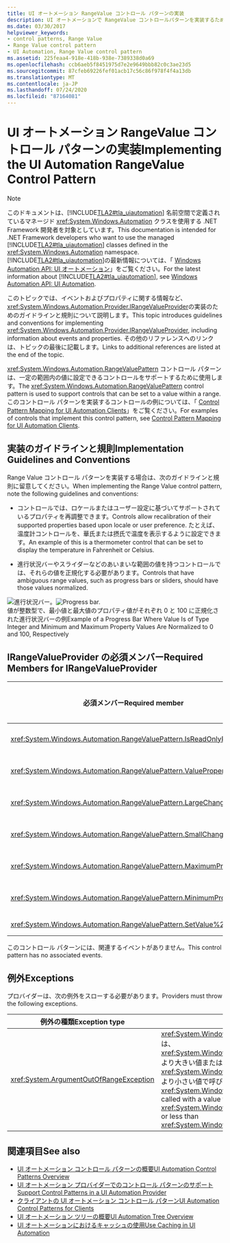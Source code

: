 ```yaml
---
title: UI オートメーション RangeValue コントロール パターンの実装
description: UI オートメーションで RangeValue コントロールパターンを実装するためのガイドラインと規則を確認します。 IRangeValueProvider インターフェイスに必要なメンバーを参照してください。
ms.date: 03/30/2017
helpviewer_keywords:
- control patterns, Range Value
- Range Value control pattern
- UI Automation, Range Value control pattern
ms.assetid: 225feaa4-918e-418b-938e-7389338d0a69
ms.openlocfilehash: ccb6aeb5f8451975d7e2e9649bbb82c0c3ae23d5
ms.sourcegitcommit: 87cfeb69226fef01acb17c56c86f978f4f4a13db
ms.translationtype: MT
ms.contentlocale: ja-JP
ms.lasthandoff: 07/24/2020
ms.locfileid: "87164081"
---
```

# <a name="implementing-the-ui-automation-rangevalue-control-pattern"></a><span data-ttu-id="23dc7-104">UI オートメーション RangeValue コントロール パターンの実装</span><span class="sxs-lookup"><span data-stu-id="23dc7-104">Implementing the UI Automation RangeValue Control Pattern</span></span>
> [!NOTE]
> <span data-ttu-id="23dc7-105">このドキュメントは、[!INCLUDE[TLA2#tla_uiautomation](../../../includes/tla2sharptla-uiautomation-md.md)] 名前空間で定義されているマネージド <xref:System.Windows.Automation> クラスを使用する .NET Framework 開発者を対象としています。</span><span class="sxs-lookup"><span data-stu-id="23dc7-105">This documentation is intended for .NET Framework developers who want to use the managed [!INCLUDE[TLA2#tla_uiautomation](../../../includes/tla2sharptla-uiautomation-md.md)] classes defined in the <xref:System.Windows.Automation> namespace.</span></span> <span data-ttu-id="23dc7-106">[!INCLUDE[TLA2#tla_uiautomation](../../../includes/tla2sharptla-uiautomation-md.md)]の最新情報については、「 [Windows Automation API: UI オートメーション](/windows/win32/winauto/entry-uiauto-win32)」をご覧ください。</span><span class="sxs-lookup"><span data-stu-id="23dc7-106">For the latest information about [!INCLUDE[TLA2#tla_uiautomation](../../../includes/tla2sharptla-uiautomation-md.md)], see [Windows Automation API: UI Automation](/windows/win32/winauto/entry-uiauto-win32).</span></span>  
  
 <span data-ttu-id="23dc7-107">このトピックでは、イベントおよびプロパティに関する情報など、 <xref:System.Windows.Automation.Provider.IRangeValueProvider>の実装のためのガイドラインと規則について説明します。</span><span class="sxs-lookup"><span data-stu-id="23dc7-107">This topic introduces guidelines and conventions for implementing <xref:System.Windows.Automation.Provider.IRangeValueProvider>, including information about events and properties.</span></span> <span data-ttu-id="23dc7-108">その他のリファレンスへのリンクは、トピックの最後に記載します。</span><span class="sxs-lookup"><span data-stu-id="23dc7-108">Links to additional references are listed at the end of the topic.</span></span>  
  
 <span data-ttu-id="23dc7-109"><xref:System.Windows.Automation.RangeValuePattern> コントロール パターンは、一定の範囲内の値に設定できるコントロールをサポートするために使用します。</span><span class="sxs-lookup"><span data-stu-id="23dc7-109">The <xref:System.Windows.Automation.RangeValuePattern> control pattern is used to support controls that can be set to a value within a range.</span></span> <span data-ttu-id="23dc7-110">このコントロール パターンを実装するコントロールの例については、「 [Control Pattern Mapping for UI Automation Clients](control-pattern-mapping-for-ui-automation-clients.md)」をご覧ください。</span><span class="sxs-lookup"><span data-stu-id="23dc7-110">For examples of controls that implement this control pattern, see [Control Pattern Mapping for UI Automation Clients](control-pattern-mapping-for-ui-automation-clients.md).</span></span>  
  
<a name="Implementation_Guidelines_and_Conventions"></a>
## <a name="implementation-guidelines-and-conventions"></a><span data-ttu-id="23dc7-111">実装のガイドラインと規則</span><span class="sxs-lookup"><span data-stu-id="23dc7-111">Implementation Guidelines and Conventions</span></span>  
 <span data-ttu-id="23dc7-112">Range Value コントロール パターンを実装する場合は、次のガイドラインと規則に留意してください。</span><span class="sxs-lookup"><span data-stu-id="23dc7-112">When implementing the Range Value control pattern, note the following guidelines and conventions:</span></span>  
  
- <span data-ttu-id="23dc7-113">コントロールでは、ロケールまたはユーザー設定に基づいてサポートされているプロパティを再調整できます。</span><span class="sxs-lookup"><span data-stu-id="23dc7-113">Controls allow recalibration of their supported properties based upon locale or user preference.</span></span> <span data-ttu-id="23dc7-114">たとえば、温度計コントロールを、華氏または摂氏で温度を表示するように設定できます。</span><span class="sxs-lookup"><span data-stu-id="23dc7-114">An example of this is a thermometer control that can be set to display the temperature in Fahrenheit or Celsius.</span></span>  
  
- <span data-ttu-id="23dc7-115">進行状況バーやスライダーなどのあいまいな範囲の値を持つコントロールでは、それらの値を正規化する必要があります。</span><span class="sxs-lookup"><span data-stu-id="23dc7-115">Controls that have ambiguous range values, such as progress bars or sliders, should have those values normalized.</span></span>  
  
 <span data-ttu-id="23dc7-116">![進行状況バー。](./media/uia-rangevaluepattern-progress-bar.PNG "UIA_RangeValuePattern_Progress_Bar")</span><span class="sxs-lookup"><span data-stu-id="23dc7-116">![Progress bar.](./media/uia-rangevaluepattern-progress-bar.PNG "UIA_RangeValuePattern_Progress_Bar")</span></span>  
<span data-ttu-id="23dc7-117">値が整数型で、最小値と最大値のプロパティ値がそれぞれ 0 と 100 に正規化された進行状況バーの例</span><span class="sxs-lookup"><span data-stu-id="23dc7-117">Example of a Progress Bar Where Value Is of Type Integer and Minimum and Maximum Property Values Are Normalized to 0 and 100, Respectively</span></span>  
  
<a name="Required_Members_for_the_IRangeValueProvider"></a>
## <a name="required-members-for-irangevalueprovider"></a><span data-ttu-id="23dc7-118">IRangeValueProvider の必須メンバー</span><span class="sxs-lookup"><span data-stu-id="23dc7-118">Required Members for IRangeValueProvider</span></span>  
  
|<span data-ttu-id="23dc7-119">必須メンバー</span><span class="sxs-lookup"><span data-stu-id="23dc7-119">Required member</span></span>|<span data-ttu-id="23dc7-120">メンバーの型</span><span class="sxs-lookup"><span data-stu-id="23dc7-120">Member type</span></span>|<span data-ttu-id="23dc7-121">メモ</span><span class="sxs-lookup"><span data-stu-id="23dc7-121">Notes</span></span>|  
|---------------------|-----------------|-----------|  
|<xref:System.Windows.Automation.RangeValuePattern.IsReadOnlyProperty>|<span data-ttu-id="23dc7-122">プロパティ</span><span class="sxs-lookup"><span data-stu-id="23dc7-122">Property</span></span>|<span data-ttu-id="23dc7-123">なし</span><span class="sxs-lookup"><span data-stu-id="23dc7-123">None</span></span>|  
|<xref:System.Windows.Automation.RangeValuePattern.ValueProperty>|<span data-ttu-id="23dc7-124">プロパティ</span><span class="sxs-lookup"><span data-stu-id="23dc7-124">Property</span></span>|<span data-ttu-id="23dc7-125">なし</span><span class="sxs-lookup"><span data-stu-id="23dc7-125">None</span></span>|  
|<xref:System.Windows.Automation.RangeValuePattern.LargeChangeProperty>|<span data-ttu-id="23dc7-126">プロパティ</span><span class="sxs-lookup"><span data-stu-id="23dc7-126">Property</span></span>|<span data-ttu-id="23dc7-127">なし</span><span class="sxs-lookup"><span data-stu-id="23dc7-127">None</span></span>|  
|<xref:System.Windows.Automation.RangeValuePattern.SmallChangeProperty>|<span data-ttu-id="23dc7-128">プロパティ</span><span class="sxs-lookup"><span data-stu-id="23dc7-128">Property</span></span>|<span data-ttu-id="23dc7-129">なし</span><span class="sxs-lookup"><span data-stu-id="23dc7-129">None</span></span>|  
|<xref:System.Windows.Automation.RangeValuePattern.MaximumProperty>|<span data-ttu-id="23dc7-130">プロパティ</span><span class="sxs-lookup"><span data-stu-id="23dc7-130">Property</span></span>|<span data-ttu-id="23dc7-131">なし</span><span class="sxs-lookup"><span data-stu-id="23dc7-131">None</span></span>|  
|<xref:System.Windows.Automation.RangeValuePattern.MinimumProperty>|<span data-ttu-id="23dc7-132">プロパティ</span><span class="sxs-lookup"><span data-stu-id="23dc7-132">Property</span></span>|<span data-ttu-id="23dc7-133">なし</span><span class="sxs-lookup"><span data-stu-id="23dc7-133">None</span></span>|  
|<xref:System.Windows.Automation.RangeValuePattern.SetValue%2A>|<span data-ttu-id="23dc7-134">メソッド</span><span class="sxs-lookup"><span data-stu-id="23dc7-134">Methods</span></span>|<span data-ttu-id="23dc7-135">なし</span><span class="sxs-lookup"><span data-stu-id="23dc7-135">None</span></span>|  
  
 <span data-ttu-id="23dc7-136">このコントロール パターンには、関連するイベントがありません。</span><span class="sxs-lookup"><span data-stu-id="23dc7-136">This control pattern has no associated events.</span></span>  
  
<a name="Exceptions"></a>
## <a name="exceptions"></a><span data-ttu-id="23dc7-137">例外</span><span class="sxs-lookup"><span data-stu-id="23dc7-137">Exceptions</span></span>  
 <span data-ttu-id="23dc7-138">プロバイダーは、次の例外をスローする必要があります。</span><span class="sxs-lookup"><span data-stu-id="23dc7-138">Providers must throw the following exceptions.</span></span>  
  
|<span data-ttu-id="23dc7-139">例外の種類</span><span class="sxs-lookup"><span data-stu-id="23dc7-139">Exception type</span></span>|<span data-ttu-id="23dc7-140">条件</span><span class="sxs-lookup"><span data-stu-id="23dc7-140">Condition</span></span>|  
|--------------------|---------------|  
|<xref:System.ArgumentOutOfRangeException>|<span data-ttu-id="23dc7-141"><xref:System.Windows.Automation.RangeValuePattern.SetValue%2A> は、 <xref:System.Windows.Automation.RangeValuePattern.MaximumProperty> より大きい値または <xref:System.Windows.Automation.RangeValuePattern.MinimumProperty>より小さい値で呼び出されます。</span><span class="sxs-lookup"><span data-stu-id="23dc7-141"><xref:System.Windows.Automation.RangeValuePattern.SetValue%2A> is called with a value that is either greater than <xref:System.Windows.Automation.RangeValuePattern.MaximumProperty> or less than <xref:System.Windows.Automation.RangeValuePattern.MinimumProperty>.</span></span>|  
  
## <a name="see-also"></a><span data-ttu-id="23dc7-142">関連項目</span><span class="sxs-lookup"><span data-stu-id="23dc7-142">See also</span></span>

- [<span data-ttu-id="23dc7-143">UI オートメーション コントロール パターンの概要</span><span class="sxs-lookup"><span data-stu-id="23dc7-143">UI Automation Control Patterns Overview</span></span>](ui-automation-control-patterns-overview.md)
- [<span data-ttu-id="23dc7-144">UI オートメーション プロバイダーでのコントロール パターンのサポート</span><span class="sxs-lookup"><span data-stu-id="23dc7-144">Support Control Patterns in a UI Automation Provider</span></span>](support-control-patterns-in-a-ui-automation-provider.md)
- [<span data-ttu-id="23dc7-145">クライアントの UI オートメーション コントロール パターン</span><span class="sxs-lookup"><span data-stu-id="23dc7-145">UI Automation Control Patterns for Clients</span></span>](ui-automation-control-patterns-for-clients.md)
- [<span data-ttu-id="23dc7-146">UI オートメーション ツリーの概要</span><span class="sxs-lookup"><span data-stu-id="23dc7-146">UI Automation Tree Overview</span></span>](ui-automation-tree-overview.md)
- [<span data-ttu-id="23dc7-147">UI オートメーションにおけるキャッシュの使用</span><span class="sxs-lookup"><span data-stu-id="23dc7-147">Use Caching in UI Automation</span></span>](use-caching-in-ui-automation.md)
